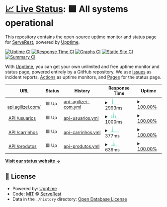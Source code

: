 # [📈 Live Status](https://ServeRest.github.io/status-agilizei): <!--live status--> **🟩 All systems operational**

This repository contains the open-source uptime monitor and status page for [ServeRest](http://serverest.dev/), powered by [Upptime](https://github.com/upptime/upptime).

[![Uptime CI](https://github.com/ServeRest/status-agilizei/workflows/Uptime%20CI/badge.svg)](https://github.com/upptime/upptime/actions?query=workflow%3A%22Uptime+CI%22)
[![Response Time CI](https://github.com/ServeRest/status-agilizei/workflows/Response%20Time%20CI/badge.svg)](https://github.com/upptime/upptime/actions?query=workflow%3A%22Response+Time+CI%22)
[![Graphs CI](https://github.com/ServeRest/status-agilizei/workflows/Graphs%20CI/badge.svg)](https://github.com/upptime/upptime/actions?query=workflow%3A%22Graphs+CI%22)
[![Static Site CI](https://github.com/ServeRest/status-agilizei/workflows/Static%20Site%20CI/badge.svg)](https://github.com/upptime/upptime/actions?query=workflow%3A%22Static+Site+CI%22)
[![Summary CI](https://github.com/ServeRest/status-agilizei/workflows/Summary%20CI/badge.svg)](https://github.com/upptime/upptime/actions?query=workflow%3A%22Summary+CI%22)

With [Upptime](https://upptime.js.org), you can get your own unlimited and free uptime monitor and status page, powered entirely by a GitHub repository. We use [Issues](https://github.com/ServeRest/status-agilizei/issues) as incident reports, [Actions](https://github.com/ServeRest/status-agilizei/actions) as uptime monitors, and [Pages](https://ServeRest.github.io/status-agilizei) for the status page.

<!--start: status pages-->
<!-- This summary is generated by Upptime (https://github.com/upptime/upptime) -->
<!-- Do not edit this manually, your changes will be overwritten -->
<!-- prettier-ignore -->
| URL | Status | History | Response Time | Uptime |
| --- | ------ | ------- | ------------- | ------ |
| <img alt="" src="https://favicons.githubusercontent.com/serverest-api-agilizei-com.umbler.net" height="13"> [api.agilizei.com/](http://serverest-api-agilizei-com.umbler.net/) | 🟩 Up | [api-agilizei-com.yml](https://github.com/ServeRest/status-agilizei/commits/HEAD/history/api-agilizei-com.yml) | <details><summary><img alt="Response time graph" src="./graphs/api-agilizei-com/response-time-week.png" height="20"> 2993ms</summary><br><a href="https://serverest-status.agilizei.com/history/api-agilizei-com"><img alt="Response time 1581" src="https://img.shields.io/endpoint?url=https%3A%2F%2Fraw.githubusercontent.com%2FServeRest%2Fstatus-agilizei%2FHEAD%2Fapi%2Fapi-agilizei-com%2Fresponse-time.json"></a><br><a href="https://serverest-status.agilizei.com/history/api-agilizei-com"><img alt="24-hour response time 1500" src="https://img.shields.io/endpoint?url=https%3A%2F%2Fraw.githubusercontent.com%2FServeRest%2Fstatus-agilizei%2FHEAD%2Fapi%2Fapi-agilizei-com%2Fresponse-time-day.json"></a><br><a href="https://serverest-status.agilizei.com/history/api-agilizei-com"><img alt="7-day response time 2993" src="https://img.shields.io/endpoint?url=https%3A%2F%2Fraw.githubusercontent.com%2FServeRest%2Fstatus-agilizei%2FHEAD%2Fapi%2Fapi-agilizei-com%2Fresponse-time-week.json"></a><br><a href="https://serverest-status.agilizei.com/history/api-agilizei-com"><img alt="30-day response time 1581" src="https://img.shields.io/endpoint?url=https%3A%2F%2Fraw.githubusercontent.com%2FServeRest%2Fstatus-agilizei%2FHEAD%2Fapi%2Fapi-agilizei-com%2Fresponse-time-month.json"></a><br><a href="https://serverest-status.agilizei.com/history/api-agilizei-com"><img alt="1-year response time 1581" src="https://img.shields.io/endpoint?url=https%3A%2F%2Fraw.githubusercontent.com%2FServeRest%2Fstatus-agilizei%2FHEAD%2Fapi%2Fapi-agilizei-com%2Fresponse-time-year.json"></a></details> | <details><summary><a href="https://serverest-status.agilizei.com/history/api-agilizei-com">100.00%</a></summary><a href="https://serverest-status.agilizei.com/history/api-agilizei-com"><img alt="All-time uptime 100.00%" src="https://img.shields.io/endpoint?url=https%3A%2F%2Fraw.githubusercontent.com%2FServeRest%2Fstatus-agilizei%2FHEAD%2Fapi%2Fapi-agilizei-com%2Fuptime.json"></a><br><a href="https://serverest-status.agilizei.com/history/api-agilizei-com"><img alt="24-hour uptime 100.00%" src="https://img.shields.io/endpoint?url=https%3A%2F%2Fraw.githubusercontent.com%2FServeRest%2Fstatus-agilizei%2FHEAD%2Fapi%2Fapi-agilizei-com%2Fuptime-day.json"></a><br><a href="https://serverest-status.agilizei.com/history/api-agilizei-com"><img alt="7-day uptime 100.00%" src="https://img.shields.io/endpoint?url=https%3A%2F%2Fraw.githubusercontent.com%2FServeRest%2Fstatus-agilizei%2FHEAD%2Fapi%2Fapi-agilizei-com%2Fuptime-week.json"></a><br><a href="https://serverest-status.agilizei.com/history/api-agilizei-com"><img alt="30-day uptime 100.00%" src="https://img.shields.io/endpoint?url=https%3A%2F%2Fraw.githubusercontent.com%2FServeRest%2Fstatus-agilizei%2FHEAD%2Fapi%2Fapi-agilizei-com%2Fuptime-month.json"></a><br><a href="https://serverest-status.agilizei.com/history/api-agilizei-com"><img alt="1-year uptime 100.00%" src="https://img.shields.io/endpoint?url=https%3A%2F%2Fraw.githubusercontent.com%2FServeRest%2Fstatus-agilizei%2FHEAD%2Fapi%2Fapi-agilizei-com%2Fuptime-year.json"></a></details>
| <img alt="" src="https://favicons.githubusercontent.com/serverest-api-agilizei-com.umbler.net" height="13"> [API /usuarios](http://serverest-api-agilizei-com.umbler.net/usuarios) | 🟩 Up | [api-usuarios.yml](https://github.com/ServeRest/status-agilizei/commits/HEAD/history/api-usuarios.yml) | <details><summary><img alt="Response time graph" src="./graphs/api-usuarios/response-time-week.png" height="20"> 1000ms</summary><br><a href="https://serverest-status.agilizei.com/history/api-usuarios"><img alt="Response time 458" src="https://img.shields.io/endpoint?url=https%3A%2F%2Fraw.githubusercontent.com%2FServeRest%2Fstatus-agilizei%2FHEAD%2Fapi%2Fapi-usuarios%2Fresponse-time.json"></a><br><a href="https://serverest-status.agilizei.com/history/api-usuarios"><img alt="24-hour response time 202" src="https://img.shields.io/endpoint?url=https%3A%2F%2Fraw.githubusercontent.com%2FServeRest%2Fstatus-agilizei%2FHEAD%2Fapi%2Fapi-usuarios%2Fresponse-time-day.json"></a><br><a href="https://serverest-status.agilizei.com/history/api-usuarios"><img alt="7-day response time 1000" src="https://img.shields.io/endpoint?url=https%3A%2F%2Fraw.githubusercontent.com%2FServeRest%2Fstatus-agilizei%2FHEAD%2Fapi%2Fapi-usuarios%2Fresponse-time-week.json"></a><br><a href="https://serverest-status.agilizei.com/history/api-usuarios"><img alt="30-day response time 458" src="https://img.shields.io/endpoint?url=https%3A%2F%2Fraw.githubusercontent.com%2FServeRest%2Fstatus-agilizei%2FHEAD%2Fapi%2Fapi-usuarios%2Fresponse-time-month.json"></a><br><a href="https://serverest-status.agilizei.com/history/api-usuarios"><img alt="1-year response time 458" src="https://img.shields.io/endpoint?url=https%3A%2F%2Fraw.githubusercontent.com%2FServeRest%2Fstatus-agilizei%2FHEAD%2Fapi%2Fapi-usuarios%2Fresponse-time-year.json"></a></details> | <details><summary><a href="https://serverest-status.agilizei.com/history/api-usuarios">100.00%</a></summary><a href="https://serverest-status.agilizei.com/history/api-usuarios"><img alt="All-time uptime 100.00%" src="https://img.shields.io/endpoint?url=https%3A%2F%2Fraw.githubusercontent.com%2FServeRest%2Fstatus-agilizei%2FHEAD%2Fapi%2Fapi-usuarios%2Fuptime.json"></a><br><a href="https://serverest-status.agilizei.com/history/api-usuarios"><img alt="24-hour uptime 100.00%" src="https://img.shields.io/endpoint?url=https%3A%2F%2Fraw.githubusercontent.com%2FServeRest%2Fstatus-agilizei%2FHEAD%2Fapi%2Fapi-usuarios%2Fuptime-day.json"></a><br><a href="https://serverest-status.agilizei.com/history/api-usuarios"><img alt="7-day uptime 100.00%" src="https://img.shields.io/endpoint?url=https%3A%2F%2Fraw.githubusercontent.com%2FServeRest%2Fstatus-agilizei%2FHEAD%2Fapi%2Fapi-usuarios%2Fuptime-week.json"></a><br><a href="https://serverest-status.agilizei.com/history/api-usuarios"><img alt="30-day uptime 100.00%" src="https://img.shields.io/endpoint?url=https%3A%2F%2Fraw.githubusercontent.com%2FServeRest%2Fstatus-agilizei%2FHEAD%2Fapi%2Fapi-usuarios%2Fuptime-month.json"></a><br><a href="https://serverest-status.agilizei.com/history/api-usuarios"><img alt="1-year uptime 100.00%" src="https://img.shields.io/endpoint?url=https%3A%2F%2Fraw.githubusercontent.com%2FServeRest%2Fstatus-agilizei%2FHEAD%2Fapi%2Fapi-usuarios%2Fuptime-year.json"></a></details>
| <img alt="" src="https://favicons.githubusercontent.com/serverest-api-agilizei-com.umbler.net" height="13"> [API /carrinhos](http://serverest-api-agilizei-com.umbler.net/carrinhos) | 🟩 Up | [api-carrinhos.yml](https://github.com/ServeRest/status-agilizei/commits/HEAD/history/api-carrinhos.yml) | <details><summary><img alt="Response time graph" src="./graphs/api-carrinhos/response-time-week.png" height="20"> 377ms</summary><br><a href="https://serverest-status.agilizei.com/history/api-carrinhos"><img alt="Response time 230" src="https://img.shields.io/endpoint?url=https%3A%2F%2Fraw.githubusercontent.com%2FServeRest%2Fstatus-agilizei%2FHEAD%2Fapi%2Fapi-carrinhos%2Fresponse-time.json"></a><br><a href="https://serverest-status.agilizei.com/history/api-carrinhos"><img alt="24-hour response time 252" src="https://img.shields.io/endpoint?url=https%3A%2F%2Fraw.githubusercontent.com%2FServeRest%2Fstatus-agilizei%2FHEAD%2Fapi%2Fapi-carrinhos%2Fresponse-time-day.json"></a><br><a href="https://serverest-status.agilizei.com/history/api-carrinhos"><img alt="7-day response time 377" src="https://img.shields.io/endpoint?url=https%3A%2F%2Fraw.githubusercontent.com%2FServeRest%2Fstatus-agilizei%2FHEAD%2Fapi%2Fapi-carrinhos%2Fresponse-time-week.json"></a><br><a href="https://serverest-status.agilizei.com/history/api-carrinhos"><img alt="30-day response time 230" src="https://img.shields.io/endpoint?url=https%3A%2F%2Fraw.githubusercontent.com%2FServeRest%2Fstatus-agilizei%2FHEAD%2Fapi%2Fapi-carrinhos%2Fresponse-time-month.json"></a><br><a href="https://serverest-status.agilizei.com/history/api-carrinhos"><img alt="1-year response time 230" src="https://img.shields.io/endpoint?url=https%3A%2F%2Fraw.githubusercontent.com%2FServeRest%2Fstatus-agilizei%2FHEAD%2Fapi%2Fapi-carrinhos%2Fresponse-time-year.json"></a></details> | <details><summary><a href="https://serverest-status.agilizei.com/history/api-carrinhos">100.00%</a></summary><a href="https://serverest-status.agilizei.com/history/api-carrinhos"><img alt="All-time uptime 100.00%" src="https://img.shields.io/endpoint?url=https%3A%2F%2Fraw.githubusercontent.com%2FServeRest%2Fstatus-agilizei%2FHEAD%2Fapi%2Fapi-carrinhos%2Fuptime.json"></a><br><a href="https://serverest-status.agilizei.com/history/api-carrinhos"><img alt="24-hour uptime 100.00%" src="https://img.shields.io/endpoint?url=https%3A%2F%2Fraw.githubusercontent.com%2FServeRest%2Fstatus-agilizei%2FHEAD%2Fapi%2Fapi-carrinhos%2Fuptime-day.json"></a><br><a href="https://serverest-status.agilizei.com/history/api-carrinhos"><img alt="7-day uptime 100.00%" src="https://img.shields.io/endpoint?url=https%3A%2F%2Fraw.githubusercontent.com%2FServeRest%2Fstatus-agilizei%2FHEAD%2Fapi%2Fapi-carrinhos%2Fuptime-week.json"></a><br><a href="https://serverest-status.agilizei.com/history/api-carrinhos"><img alt="30-day uptime 100.00%" src="https://img.shields.io/endpoint?url=https%3A%2F%2Fraw.githubusercontent.com%2FServeRest%2Fstatus-agilizei%2FHEAD%2Fapi%2Fapi-carrinhos%2Fuptime-month.json"></a><br><a href="https://serverest-status.agilizei.com/history/api-carrinhos"><img alt="1-year uptime 100.00%" src="https://img.shields.io/endpoint?url=https%3A%2F%2Fraw.githubusercontent.com%2FServeRest%2Fstatus-agilizei%2FHEAD%2Fapi%2Fapi-carrinhos%2Fuptime-year.json"></a></details>
| <img alt="" src="https://favicons.githubusercontent.com/serverest-api-agilizei-com.umbler.net" height="13"> [API /produtos](http://serverest-api-agilizei-com.umbler.net/produtos) | 🟩 Up | [api-produtos.yml](https://github.com/ServeRest/status-agilizei/commits/HEAD/history/api-produtos.yml) | <details><summary><img alt="Response time graph" src="./graphs/api-produtos/response-time-week.png" height="20"> 639ms</summary><br><a href="https://serverest-status.agilizei.com/history/api-produtos"><img alt="Response time 328" src="https://img.shields.io/endpoint?url=https%3A%2F%2Fraw.githubusercontent.com%2FServeRest%2Fstatus-agilizei%2FHEAD%2Fapi%2Fapi-produtos%2Fresponse-time.json"></a><br><a href="https://serverest-status.agilizei.com/history/api-produtos"><img alt="24-hour response time 169" src="https://img.shields.io/endpoint?url=https%3A%2F%2Fraw.githubusercontent.com%2FServeRest%2Fstatus-agilizei%2FHEAD%2Fapi%2Fapi-produtos%2Fresponse-time-day.json"></a><br><a href="https://serverest-status.agilizei.com/history/api-produtos"><img alt="7-day response time 639" src="https://img.shields.io/endpoint?url=https%3A%2F%2Fraw.githubusercontent.com%2FServeRest%2Fstatus-agilizei%2FHEAD%2Fapi%2Fapi-produtos%2Fresponse-time-week.json"></a><br><a href="https://serverest-status.agilizei.com/history/api-produtos"><img alt="30-day response time 328" src="https://img.shields.io/endpoint?url=https%3A%2F%2Fraw.githubusercontent.com%2FServeRest%2Fstatus-agilizei%2FHEAD%2Fapi%2Fapi-produtos%2Fresponse-time-month.json"></a><br><a href="https://serverest-status.agilizei.com/history/api-produtos"><img alt="1-year response time 328" src="https://img.shields.io/endpoint?url=https%3A%2F%2Fraw.githubusercontent.com%2FServeRest%2Fstatus-agilizei%2FHEAD%2Fapi%2Fapi-produtos%2Fresponse-time-year.json"></a></details> | <details><summary><a href="https://serverest-status.agilizei.com/history/api-produtos">100.00%</a></summary><a href="https://serverest-status.agilizei.com/history/api-produtos"><img alt="All-time uptime 100.00%" src="https://img.shields.io/endpoint?url=https%3A%2F%2Fraw.githubusercontent.com%2FServeRest%2Fstatus-agilizei%2FHEAD%2Fapi%2Fapi-produtos%2Fuptime.json"></a><br><a href="https://serverest-status.agilizei.com/history/api-produtos"><img alt="24-hour uptime 100.00%" src="https://img.shields.io/endpoint?url=https%3A%2F%2Fraw.githubusercontent.com%2FServeRest%2Fstatus-agilizei%2FHEAD%2Fapi%2Fapi-produtos%2Fuptime-day.json"></a><br><a href="https://serverest-status.agilizei.com/history/api-produtos"><img alt="7-day uptime 100.00%" src="https://img.shields.io/endpoint?url=https%3A%2F%2Fraw.githubusercontent.com%2FServeRest%2Fstatus-agilizei%2FHEAD%2Fapi%2Fapi-produtos%2Fuptime-week.json"></a><br><a href="https://serverest-status.agilizei.com/history/api-produtos"><img alt="30-day uptime 100.00%" src="https://img.shields.io/endpoint?url=https%3A%2F%2Fraw.githubusercontent.com%2FServeRest%2Fstatus-agilizei%2FHEAD%2Fapi%2Fapi-produtos%2Fuptime-month.json"></a><br><a href="https://serverest-status.agilizei.com/history/api-produtos"><img alt="1-year uptime 100.00%" src="https://img.shields.io/endpoint?url=https%3A%2F%2Fraw.githubusercontent.com%2FServeRest%2Fstatus-agilizei%2FHEAD%2Fapi%2Fapi-produtos%2Fuptime-year.json"></a></details>

<!--end: status pages-->

[**Visit our status website →**](https://ServeRest.github.io/status-agilizei)

## 📄 License

- Powered by: [Upptime](https://github.com/upptime/upptime)
- Code: [MIT](./LICENSE) © [ServeRest](http://serverest.dev/)
- Data in the `./history` directory: [Open Database License](https://opendatacommons.org/licenses/odbl/1-0/)
